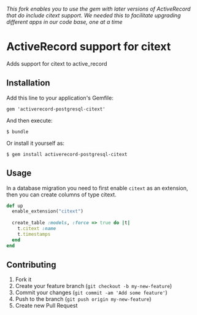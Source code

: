 *This fork enables you to use the gem with later versions of ActiveRecord that do include citext support.  We needed this to facilitate upgrading different apps in our code
base, one at a time*

# ActiveRecord support for citext

Adds support for citext to active_record

## Installation

Add this line to your application's Gemfile:

    gem 'activerecord-postgresql-citext'

And then execute:

    $ bundle

Or install it yourself as:

    $ gem install activerecord-postgresql-citext

## Usage

In a database migration you need to first enable `citext` as an extension, then you can create columns of type citext.

```ruby
def up
  enable_extension("citext")                   
                                             
  create_table :models, :force => true do |t|  
    t.citext :name                             
    t.timestamps                               
  end                                          
end
```

## Contributing

1. Fork it
2. Create your feature branch (`git checkout -b my-new-feature`)
3. Commit your changes (`git commit -am 'Add some feature'`)
4. Push to the branch (`git push origin my-new-feature`)
5. Create new Pull Request
